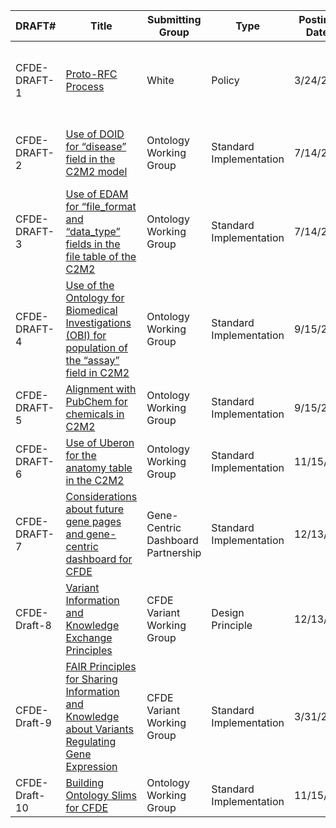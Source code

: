 | DRAFT# | Title | Submitting Group | Type | Posting Date | End Date | Status | Approve | Dissent | Abstain |
|--------|-------|------------------|------|--------------|----------|--------|---------|---------|---------|
| CFDE-DRAFT-1 | [Proto-RFC Process](https://docs.google.com/document/d/1masYhU6W_zgUWN1XWS8_f-KiSp1cTDdo4eZJWpsXyHQ/edit?usp=sharing) |  White | Policy | 3/24/20 |  | open for comments indefinitely while we refine process |        |           |            | 
| CFDE-DRAFT-2 | [Use of DOID for “disease” field in the C2M2 model](https://docs.google.com/document/d/1OS_69jvdexMvH9KSptGDAKAXCzyDtca2M0VjsGXImEE/edit) |  Ontology Working Group | Standard Implementation | 7/14/21 | 1/18/22 | Comment period CLOSED |  GTEx, ERCC, KFDRC, MW, GlyGen    |           |            | 
| CFDE-DRAFT-3 | [Use of EDAM for “file_format and “data_type” fields in the file table of the C2M2](https://docs.google.com/document/d/1HQPtk6381Yncxp8Apzxyv8YwPNYIcvWEAH0gKraqKHE/edit) |  Ontology Working Group | Standard Implementation | 7/14/21 | 1/18/22  | Comment period CLOSED |  GTEx, ERCC, KFDRC, MW, GlyGen    |           |            | 
| CFDE-DRAFT-4 | [Use of the Ontology for Biomedical Investigations (OBI) for population of the “assay” field in C2M2](https://docs.google.com/document/d/1fTA2O71QkQD_yPmvGr0uz7Vr8FMTzvY3FyW66Y3qQYo/edit) | Ontology Working Group | Standard Implementation | 9/15/21 | 1/18/22 | Comment period CLOSED |   GTEx, ERCC, KFDRC, MW, GlyGen      |           |            | 
| CFDE-DRAFT-5 | [Alignment with PubChem for chemicals in C2M2](https://docs.google.com/document/d/1JV_xMWEV5bl3wWw3s1feomZKr2wlARFEaHw1tLYI7DY/edit) | Ontology Working Group | Standard Implementation | 9/15/21 | 1/18/22 | Comment period CLOSED | ERCC, KFDRC, MW        |           |  GTEx   | 
| CFDE-DRAFT-6 | [Use of Uberon for the anatomy table in the C2M2](https://docs.google.com/document/d/1x-KYUOvzO6NMiHqnl9G8JzakLcqJbkfG/edit) | Ontology Working Group | Standard Implementation | 11/15/21 | 1/18/22 |  Comment period CLOSED      |  GTEx, ERCC, KFDRC, MW     |            | 
| CFDE-DRAFT-7 | [Considerations about future gene pages and gene-centric dashboard for CFDE](https://docs.google.com/document/d/1n9sKKGcXpZscG-eGClg7RmUs8fzYbeQ1/edit) | Gene-Centric Dashboard Partnership | Standard Implementation | 12/13/21 | 1/18/22 |  Comment period CLOSED  |    GTEx       |            | 
| CFDE-Draft-8 | [Variant Information and Knowledge Exchange Principles](https://docs.google.com/document/d/1bM2L3Ux3CrGISUVETVeVcvK8e0XT_Zey/edit) | CFDE Variant Working Group | Design Principle | 12/13/21 | 1/18/22 |  Comment period CLOSED    |           |            | 
| CFDE-Draft-9 | [FAIR Principles for Sharing Information and Knowledge about Variants Regulating Gene Expression](https://docs.google.com/document/d/1p5wsaf2pLr6WZWQX8v2sqHCnu14S8riU/edit) | CFDE Variant Working Group | Standard Implementation | 3/31/22 | 4/29/22 | Comment Period CLOSED     |           |            | 
| CFDE-Draft-10 | [Building Ontology Slims for CFDE](https://docs.google.com/document/d/16AtDsMBhiOs__S32yw0jSLTg7eZmfTmn/edit) | Ontology Working Group | Standard Implementation | 11/15/22 | 12/23/22 | Comment Period Open |
